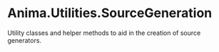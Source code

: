 ﻿# Anima.Utilities.SourceGeneration

Utility classes and helper methods to aid in the creation of source generators.